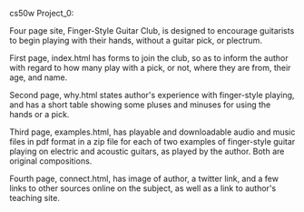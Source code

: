 cs50w Project_0:

Four page site, Finger-Style Guitar Club, is designed
to encourage guitarists to begin playing with their hands,
without a guitar pick, or plectrum.

First page, index.html has forms to join the club, so as to
inform the author with regard to how many play with a pick,
or not, where they are from, their age, and name.

Second page, why.html states author's experience with
finger-style playing, and has a short table showing some
pluses and minuses for using the hands or a pick.

Third page, examples.html, has playable and downloadable audio
and music files in pdf format in a zip file for each of two
examples of finger-style guitar playing on electric and acoustic guitars,
as played by the author. Both are original compositions.

Fourth page, connect.html, has image of author, a twitter link,
and a few links to other sources online on the subject, as well
as a link to author's teaching site.
